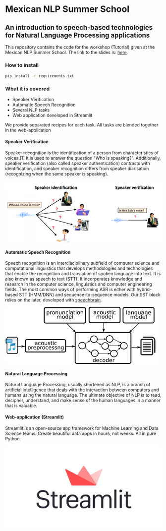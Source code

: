 # Mexican NLP Summer School

## An introduction to speech-based technologies for Natural Language Processing applications

This repository contains the code for the workshop (Tutorial) given at the Mexican NLP Summer School. The link to the slides is: [here](https://docs.google.com/presentation/d/1bXqvxy0KQnI3AhsncHj_26p1WdE-UKErplUBJ5BBANI/edit?usp=sharing).

### How to install

```bash
pip install -r requirements.txt
```

### What it is covered

- Speaker Verification
- Automatic Speech Recognition
- Several NLP tasks
- Web application developed in Streamlit

We provide separated recipes for each task. All tasks are blended together in the web-application

#### Speaker Verification

Speaker recognition is the identification of a person from characteristics of voices.[1] It is used to answer the question "Who is speaking?". Additionally, speaker verification (also called speaker authentication) contrasts with identification, and speaker recognition differs from speaker diarisation (recognizing when the same speaker is speaking).

![](pictures/speaker_verification.png)

#### Automatic Speech Recognition

Speech recognition is an interdisciplinary subfield of computer science and computational linguistics that develops methodologies and technologies that enable the recognition and translation of spoken language into text. It is also known as speech to text (STT). It incorporates knowledge and research in the computer science, linguistics and computer engineering fields. The most common ways of performing ASR is either with hybrid-based STT (HMM/DNN) and sequence-to-sequence models. Our SST block relies on the later, developed with [speechbrain](https://github.com/speechbrain/speechbrain).

![](pictures/ASRComponents.png)

#### Natural Language Processing

Natural Language Processing, usually shortened as NLP, is a branch of artificial intelligence that deals with the interaction between computers and humans using the natural language. The ultimate objective of NLP is to read, decipher, understand, and make sense of the human languages in a manner that is valuable.


#### Web-application (Streamlit)

Streamlit is an open-source app framework for Machine Learning and Data Science teams. Create beautiful data apps in hours, not weeks. All in pure Python.

![](pictures/Streamlit_Logo.jpg)

